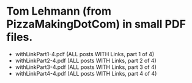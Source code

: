 # Tom Lehmann (from PizzaMakingDotCom) in small PDF files.

- withLinkPart1-4.pdf (ALL posts WITH Links, part 1 of 4)
- withLinkPart2-4.pdf (ALL posts WITH Links, part 2 of 4)
- withLinkPart3-4.pdf (ALL posts WITH Links, part 3 of 4)
- withLinkPart4-4.pdf (ALL posts WITH Links, part 4 of 4)
